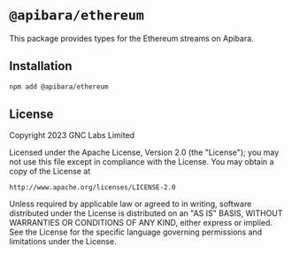 # `@apibara/ethereum`

This package provides types for the Ethereum streams on Apibara.

## Installation

```bash
npm add @apibara/ethereum
```

## License

Copyright 2023 GNC Labs Limited

Licensed under the Apache License, Version 2.0 (the "License");
you may not use this file except in compliance with the License.
You may obtain a copy of the License at

    http://www.apache.org/licenses/LICENSE-2.0

Unless required by applicable law or agreed to in writing, software
distributed under the License is distributed on an "AS IS" BASIS,
WITHOUT WARRANTIES OR CONDITIONS OF ANY KIND, either express or implied.
See the License for the specific language governing permissions and
limitations under the License.
